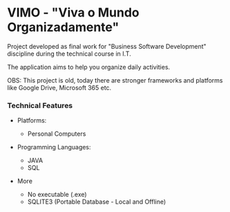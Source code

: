 # VIMO - "Viva o Mundo Organizadamente"

Project developed as final work for "Business Software Development" discipline during the technical course in I.T.

The application aims to help you organize daily activities.

OBS: This project is old, today there are stronger frameworks and platforms like Google Drive, Microsoft 365 etc.

### Technical Features

- Platforms:
  - Personal Computers

- Programming Languages:
  - JAVA
  - SQL

- More
  - No executable (.exe)
  - SQLITE3 (Portable Database - Local and Offline)


